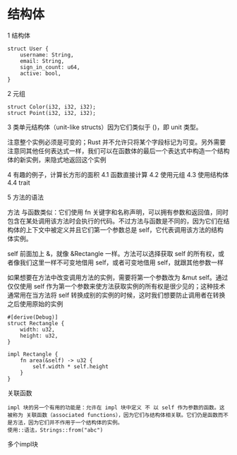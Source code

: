 # 结构体

1 结构体

```
struct User {
    username: String,
    email: String,
    sign_in_count: u64,
    active: bool,
}
```

2 元组

```
struct Color(i32, i32, i32);
struct Point(i32, i32, i32);
```

3 类单元结构体（unit-like structs）因为它们类似于 ()，即 unit 类型。

注意整个实例必须是可变的；Rust 并不允许只将某个字段标记为可变。另外需要注意同其他任何表达式一样，我们可以在函数体的最后一个表达式中构造一个结构体的新实例，来隐式地返回这个实例

4 有趣的例子，计算长方形的面积
    4.1 函数直接计算
    4.2 使用元组
    4.3 使用结构体
    4.4 trait

5 方法的语法

方法 与函数类似：它们使用 fn 关键字和名称声明，可以拥有参数和返回值，同时包含在某处调用该方法时会执行的代码。不过方法与函数是不同的，因为它们在结构体的上下文中被定义并且它们第一个参数总是 self，它代表调用该方法的结构体实例。

self 前面加上 &，就像 &Rectangle 一样。方法可以选择获取 self 的所有权，或者像我们这里一样不可变地借用 self，或者可变地借用 self，就跟其他参数一样

如果想要在方法中改变调用方法的实例，需要将第一个参数改为 &mut self。通过仅仅使用 self 作为第一个参数来使方法获取实例的所有权是很少见的；这种技术通常用在当方法将 self 转换成别的实例的时候，这时我们想要防止调用者在转换之后使用原始的实例

```
#[derive(Debug)]
struct Rectangle {
    width: u32,
    height: u32,
}

impl Rectangle {
    fn area(&self) -> u32 {
        self.width * self.height
    }
}
```

关联函数

    impl 块的另一个有用的功能是：允许在 impl 块中定义 不 以 self 作为参数的函数。这被称为 关联函数（associated functions），因为它们与结构体相关联。它们仍是函数而不是方法，因为它们并不作用于一个结构体的实例。
    使用::语法，Strings::from("abc")

多个impl块





